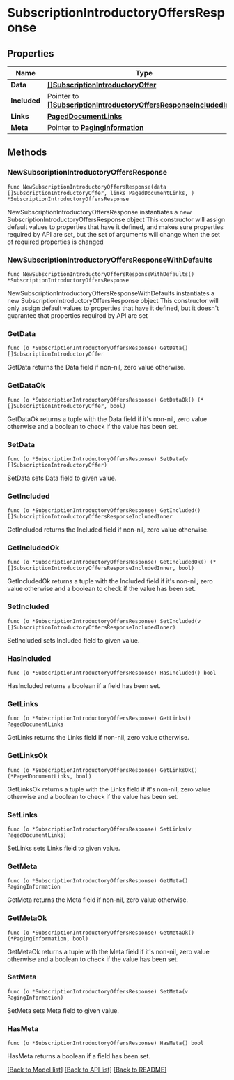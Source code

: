 # SubscriptionIntroductoryOffersResponse

## Properties

Name | Type | Description | Notes
------------ | ------------- | ------------- | -------------
**Data** | [**[]SubscriptionIntroductoryOffer**](SubscriptionIntroductoryOffer.md) |  | 
**Included** | Pointer to [**[]SubscriptionIntroductoryOffersResponseIncludedInner**](SubscriptionIntroductoryOffersResponseIncludedInner.md) |  | [optional] 
**Links** | [**PagedDocumentLinks**](PagedDocumentLinks.md) |  | 
**Meta** | Pointer to [**PagingInformation**](PagingInformation.md) |  | [optional] 

## Methods

### NewSubscriptionIntroductoryOffersResponse

`func NewSubscriptionIntroductoryOffersResponse(data []SubscriptionIntroductoryOffer, links PagedDocumentLinks, ) *SubscriptionIntroductoryOffersResponse`

NewSubscriptionIntroductoryOffersResponse instantiates a new SubscriptionIntroductoryOffersResponse object
This constructor will assign default values to properties that have it defined,
and makes sure properties required by API are set, but the set of arguments
will change when the set of required properties is changed

### NewSubscriptionIntroductoryOffersResponseWithDefaults

`func NewSubscriptionIntroductoryOffersResponseWithDefaults() *SubscriptionIntroductoryOffersResponse`

NewSubscriptionIntroductoryOffersResponseWithDefaults instantiates a new SubscriptionIntroductoryOffersResponse object
This constructor will only assign default values to properties that have it defined,
but it doesn't guarantee that properties required by API are set

### GetData

`func (o *SubscriptionIntroductoryOffersResponse) GetData() []SubscriptionIntroductoryOffer`

GetData returns the Data field if non-nil, zero value otherwise.

### GetDataOk

`func (o *SubscriptionIntroductoryOffersResponse) GetDataOk() (*[]SubscriptionIntroductoryOffer, bool)`

GetDataOk returns a tuple with the Data field if it's non-nil, zero value otherwise
and a boolean to check if the value has been set.

### SetData

`func (o *SubscriptionIntroductoryOffersResponse) SetData(v []SubscriptionIntroductoryOffer)`

SetData sets Data field to given value.


### GetIncluded

`func (o *SubscriptionIntroductoryOffersResponse) GetIncluded() []SubscriptionIntroductoryOffersResponseIncludedInner`

GetIncluded returns the Included field if non-nil, zero value otherwise.

### GetIncludedOk

`func (o *SubscriptionIntroductoryOffersResponse) GetIncludedOk() (*[]SubscriptionIntroductoryOffersResponseIncludedInner, bool)`

GetIncludedOk returns a tuple with the Included field if it's non-nil, zero value otherwise
and a boolean to check if the value has been set.

### SetIncluded

`func (o *SubscriptionIntroductoryOffersResponse) SetIncluded(v []SubscriptionIntroductoryOffersResponseIncludedInner)`

SetIncluded sets Included field to given value.

### HasIncluded

`func (o *SubscriptionIntroductoryOffersResponse) HasIncluded() bool`

HasIncluded returns a boolean if a field has been set.

### GetLinks

`func (o *SubscriptionIntroductoryOffersResponse) GetLinks() PagedDocumentLinks`

GetLinks returns the Links field if non-nil, zero value otherwise.

### GetLinksOk

`func (o *SubscriptionIntroductoryOffersResponse) GetLinksOk() (*PagedDocumentLinks, bool)`

GetLinksOk returns a tuple with the Links field if it's non-nil, zero value otherwise
and a boolean to check if the value has been set.

### SetLinks

`func (o *SubscriptionIntroductoryOffersResponse) SetLinks(v PagedDocumentLinks)`

SetLinks sets Links field to given value.


### GetMeta

`func (o *SubscriptionIntroductoryOffersResponse) GetMeta() PagingInformation`

GetMeta returns the Meta field if non-nil, zero value otherwise.

### GetMetaOk

`func (o *SubscriptionIntroductoryOffersResponse) GetMetaOk() (*PagingInformation, bool)`

GetMetaOk returns a tuple with the Meta field if it's non-nil, zero value otherwise
and a boolean to check if the value has been set.

### SetMeta

`func (o *SubscriptionIntroductoryOffersResponse) SetMeta(v PagingInformation)`

SetMeta sets Meta field to given value.

### HasMeta

`func (o *SubscriptionIntroductoryOffersResponse) HasMeta() bool`

HasMeta returns a boolean if a field has been set.


[[Back to Model list]](../README.md#documentation-for-models) [[Back to API list]](../README.md#documentation-for-api-endpoints) [[Back to README]](../README.md)


